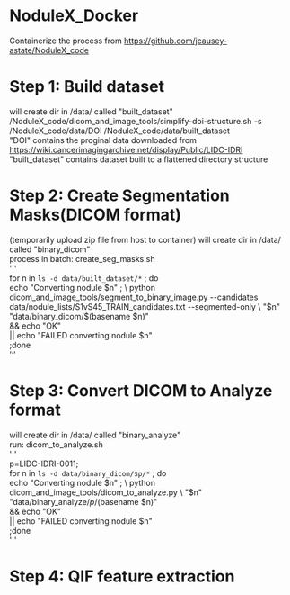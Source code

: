 # NoduleX_Docker
Containerize the process from https://github.com/jcausey-astate/NoduleX_code

# Step 1: Build dataset
will create dir in /data/ called "built_dataset"  
/NoduleX_code/dicom_and_image_tools/simplify-doi-structure.sh -s /NoduleX_code/data/DOI /NoduleX_code/data/built_dataset  
"DOI" contains the proginal data downloaded from https://wiki.cancerimagingarchive.net/display/Public/LIDC-IDRI  
"built_dataset" contains dataset built to a flattened directory structure  

# Step 2: Create Segmentation Masks(DICOM format)
(temporarily upload zip file from host to container)
will create dir in /data/ called "binary_dicom"  
process in batch: create_seg_masks.sh  
'''  
for n in `ls -d data/built_dataset/*` ; do \
    echo "Converting nodule $n" ; \
    python dicom_and_image_tools/segment_to_binary_image.py --candidates data/nodule_lists/S1vS45_TRAIN_candidates.txt --segmented-only \
        "$n" \
        "data/binary_dicom/$(basename $n)" \
        && echo "OK" \
        || echo "FAILED converting nodule $n" \
;done  
’‘’

# Step 3: Convert DICOM to Analyze format
will create dir in /data/ called "binary_analyze"  
run: dicom_to_analyze.sh  
'''  
p=LIDC-IDRI-0011; \
for n in `ls -d data/binary_dicom/$p/*` ; do \
    echo "Converting nodule $n" ; \
    python dicom_and_image_tools/dicom_to_analyze.py \
        "$n" \
        "data/binary_analyze/$p/$(basename $n)" \
        && echo "OK" \
        || echo "FAILED converting nodule $n" \
;done  
'''

# Step 4: QIF feature extraction
